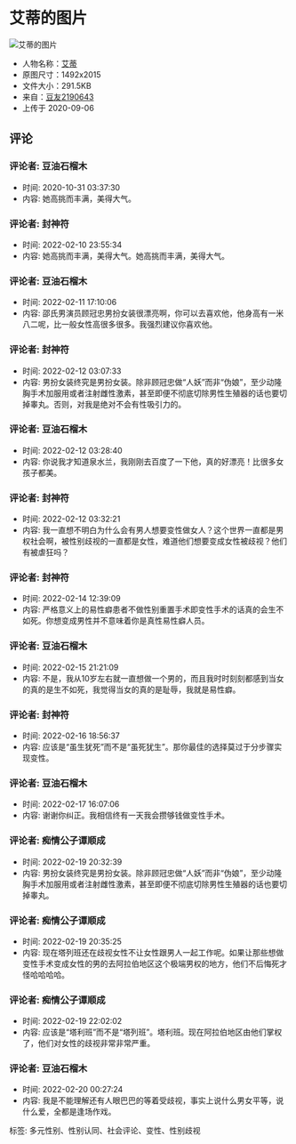 # 艾蒂的图片

![艾蒂的图片](https://img2.doubanio.com/view/photo/l/public/p2619473731.webp)

- 人物名称：[艾蒂](/personage/27248780)
- 原图尺寸：1492x2015
- 文件大小：291.5KB
- 来自：[豆友2190643](https://www.douban.com/people/brandyli/)
- 上传于 2020-09-06

## 评论

### 评论者: 豆油石榴木
- 时间: 2020-10-31 03:37:30
- 内容: 她高挑而丰满，美得大气。

### 评论者: 封神符
- 时间: 2022-02-10 23:55:34
- 内容: 她高挑而丰满，美得大气。她高挑而丰满，美得大气。

### 评论者: 豆油石榴木
- 时间: 2022-02-11 17:10:06
- 内容: 邵氏男演员顾冠忠男扮女装很漂亮啊，你可以去喜欢他，他身高有一米八二呢，比一般女性高很多很多。我强烈建议你喜欢他。

### 评论者: 封神符
- 时间: 2022-02-12 03:07:33
- 内容: 男扮女装终究是男扮女装。除非顾冠忠做“人妖”而非“伪娘”，至少动隆胸手术加服用或者注射雌性激素，甚至即便不彻底切除男性生殖器的话也要切掉睾丸。否则，对我是绝对不会有性吸引力的。

### 评论者: 豆油石榴木
- 时间: 2022-02-12 03:28:40
- 内容: 你说我才知道泉水兰，我刚刚去百度了一下他，真的好漂亮！比很多女孩子都美。

### 评论者: 封神符
- 时间: 2022-02-12 03:32:21
- 内容: 我一直想不明白为什么会有男人想要变性做女人？这个世界一直都是男权社会啊，被性别歧视的一直都是女性，难道他们想要变成女性被歧视？他们有被虐狂吗？

### 评论者: 封神符
- 时间: 2022-02-14 12:39:09
- 内容: 严格意义上的易性癖患者不做性别重置手术即变性手术的话真的会生不如死。你想变成男性并不意味着你是真性易性癖人员。

### 评论者: 豆油石榴木
- 时间: 2022-02-15 21:21:09
- 内容: 不是，我从10岁左右就一直想做一个男的，而且我时时刻刻都感到当女的真的是生不如死，我觉得当女的真的是耻辱，我就是易性癖。

### 评论者: 封神符
- 时间: 2022-02-16 18:56:37
- 内容: 应该是“虽生犹死”而不是“虽死犹生”。那你最佳的选择莫过于分步骤实现变性。

### 评论者: 豆油石榴木
- 时间: 2022-02-17 16:07:06
- 内容: 谢谢你纠正。我相信终有一天我会攒够钱做变性手术。

### 评论者: 痴情公子谭顺成
- 时间: 2022-02-19 20:32:39
- 内容: 男扮女装终究是男扮女装。除非顾冠忠做“人妖”而非“伪娘”，至少动隆胸手术加服用或者注射雌性激素，甚至即便不彻底切除男性生殖器的话也要切掉睾丸。

### 评论者: 痴情公子谭顺成
- 时间: 2022-02-19 20:35:25
- 内容: 现在塔列班还在歧视女性不让女性跟男人一起工作呢。如果让那些想做变性手术变成女性的男的去阿拉伯地区这个极端男权的地方，他们不后悔死才怪哈哈哈哈。

### 评论者: 痴情公子谭顺成
- 时间: 2022-02-19 22:02:02
- 内容: 应该是“塔利班”而不是“塔列班”。塔利班。现在阿拉伯地区由他们掌权了，他们对女性的歧视非常非常严重。

### 评论者: 豆油石榴木
- 时间: 2022-02-20 00:27:24
- 内容: 我是不能理解还有人眼巴巴的等着受歧视，事实上说什么男女平等，说什么爱，全都是逢场作戏。

标签: 多元性别、性别认同、社会评论、变性、性别歧视